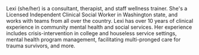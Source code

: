Lexi (she/her) is a consultant, therapist, and staff wellness trainer. She's a Licensed Independent Clinical Social Worker in Washington state, and works with teams from all over the country. Lexi has over 10 years of clinical experience in community mental health and social services. Her experience includes crisis-intervention in college and houseless service settings, mental health program management, facilitating multi-pronged care for trauma survivors, and more.
